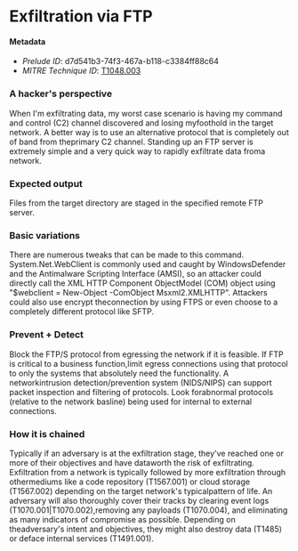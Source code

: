 
# Exfiltration via FTP

#### Metadata

- *Prelude ID*: d7d541b3-74f3-467a-b118-c3384ff88c64
- *MITRE Technique ID*: [T1048.003](https://attack.mitre.org/techniques/T1048/003)

### A hacker's perspective

When I'm exfiltrating data, my worst case scenario is having my command and control (C2) channel discovered and losing myfoothold in the target network. A better way is to use an alternative protocol that is completely out of band from theprimary C2 channel. Standing up an FTP server is extremely simple and a very quick way to rapidly exfiltrate data froma network.

### Expected output

Files from the target directory are staged in the specified remote FTP server.

### Basic variations

There are numerous tweaks that can be made to this command. System.Net.WebClient is commonly used and caught by WindowsDefender and the Antimalware Scripting Interface (AMSI), so an attacker could directly call the XML HTTP Component ObjectModel (COM) object using "$webclient = New-Object -ComObject Msxml2.XMLHTTP". Attackers could also use encrypt theconnection by using FTPS or even choose to a completely different protocol like SFTP.

### Prevent + Detect

Block the FTP/S protocol from egressing the network if it is feasible. If FTP is critical to a business function,limit egress connections using that protocol to only the systems that absolutely need the functionality. A networkintrusion detection/prevention system (NIDS/NIPS) can support packet inspection and filtering of protocols. Look forabnormal protocols (relative to the network basline) being used for internal to external connections.

### How it is chained

Typically if an adversary is at the exfiltration stage, they've reached one or more of their objectives and have dataworth the risk of exfiltrating. Exfiltration from a network is typically followed by more exfiltration through othermediums like a code repository (T1567.001) or cloud storage (T1567.002) depending on the target network's typicalpattern of life. An adversary will also thoroughly cover their tracks by clearing event logs (T1070.001|T1070.002),removing any payloads (T1070.004), and eliminating as many indicators of compromise as possible. Depending on theadversary's intent and objectives, they might also destroy data (T1485) or deface internal services (T1491.001).

